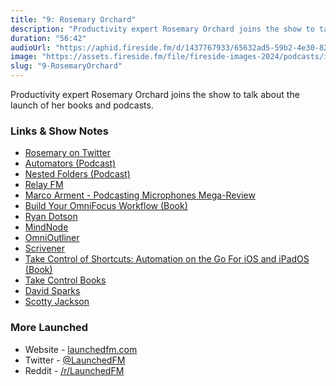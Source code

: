 ```yaml
---
title: "9: Rosemary Orchard"
description: "Productivity expert Rosemary Orchard joins the show to talk about the launch of her books and podcasts."
duration: "56:42"
audioUrl: "https://aphid.fireside.fm/d/1437767933/65632ad5-59b2-4e30-82d1-13845dce07dd/8ff7a0e4-1a08-4514-83ee-31fa4fe16525.mp3"
image: "https://assets.fireside.fm/file/fireside-images-2024/podcasts/images/6/65632ad5-59b2-4e30-82d1-13845dce07dd/episodes/8/8ff7a0e4-1a08-4514-83ee-31fa4fe16525/cover.jpg?v=2"
slug: "9-RosemaryOrchard"
---
```


<p>Productivity expert Rosemary Orchard joins the show to talk about the launch of her books and podcasts.</p>

<h3>Links &amp; Show Notes</h3>

<ul>
<li><a href="https://twitter.com/rosemaryorchard" rel="nofollow">Rosemary on Twitter</a></li>
<li><a href="https://www.relay.fm/automators" rel="nofollow">Automators (Podcast)</a></li>
<li><a href="https://nestedfolderspodcast.com" rel="nofollow">Nested Folders (Podcast)</a></li>
<li><a href="https://www.relay.fm" rel="nofollow">Relay FM</a></li>
<li><a href="https://marco.org/podcasting-microphones" rel="nofollow">Marco Arment - Podcasting Microphones Mega-Review</a></li>
<li><a href="https://omnifocusbook.com" rel="nofollow">Build Your OmniFocus Workflow (Book)</a></li>
<li><a href="https://twitter.com/nostodnayr" rel="nofollow">Ryan Dotson</a></li>
<li><a href="https://mindnode.com" rel="nofollow">MindNode</a></li>
<li><a href="https://www.omnigroup.com/omnioutliner/" rel="nofollow">OmniOutliner</a></li>
<li><a href="https://www.literatureandlatte.com/scrivener/overview" rel="nofollow">Scrivener</a></li>
<li><a href="https://www.takecontrolbooks.com/shortcuts/" rel="nofollow">Take Control of Shortcuts: Automation on the Go For iOS and iPadOS (Book)</a></li>
<li><a href="https://www.takecontrolbooks.com" rel="nofollow">Take Control Books</a></li>
<li><a href="https://twitter.com/MacSparky" rel="nofollow">David Sparks</a></li>
<li><a href="https://twitter.com/HeyScottyJ" rel="nofollow">Scotty Jackson</a></li>
</ul>

<h3>More Launched</h3>

<ul>
<li>Website - <a href="https://launchedfm.com" rel="nofollow">launchedfm.com</a></li>
<li>Twitter - <a href="https://twitter.com/launchedfm" rel="nofollow">@LaunchedFM</a></li>
<li>Reddit - <a href="https://www.reddit.com/r/LaunchedFM/" rel="nofollow">/r/LaunchedFM</a></li>
</ul>
